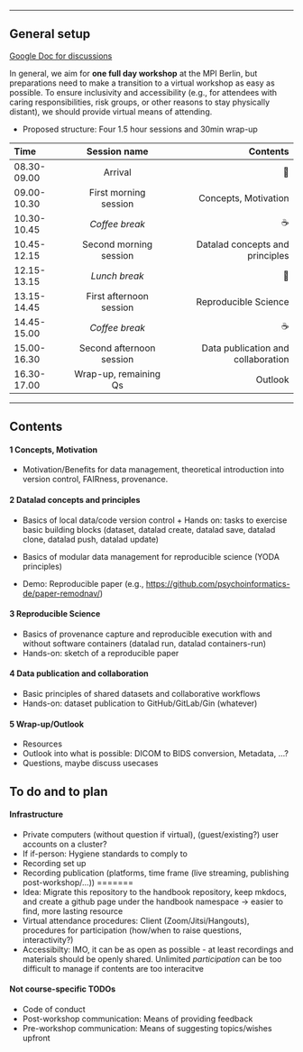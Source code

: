 ___

## General setup

[Google Doc for discussions](https://docs.google.com/document/d/1Lw4o5Q3OMjXgGOyFBUHP--_xv01KJtsY76eViMJJLhw/edit?usp=sharing)


In general, we aim for **one full day workshop** at the MPI Berlin,
but preparations need to make a transition to a virtual workshop
as easy as possible. To ensure inclusivity and accessibility (e.g.,
for attendees with caring responsibilities, risk groups, or other reasons
to stay physically distant), we should provide virtual means of attending.

* Proposed structure: Four 1.5 hour sessions and 30min wrap-up

Time         | Session name               | Contents
:----------- | :------------------------: | -----------:
08.30-09.00  | Arrival                    | :wave:
09.00-10.30  | First morning session      | Concepts, Motivation
10.30-10.45  | *Coffee break*             | :coffee:
10.45-12.15  | Second morning session     | Datalad concepts and principles
12.15-13.15  | *Lunch break*              | :fries:
13.15-14.45  | First afternoon session    | Reproducible Science
14.45-15.00  | *Coffee break*             | :coffee:
15.00-16.30  | Second afternoon session   | Data publication and collaboration
16.30-17.00  | Wrap-up, remaining Qs      | Outlook
___

## Contents

#### 1 Concepts, Motivation

- Motivation/Benefits for data management, theoretical introduction into
  version control, FAIRness, provenance.

#### 2 Datalad concepts and principles

- Basics of local data/code version control + Hands on: tasks to exercise
  basic building blocks (dataset, datalad create, datalad save, datalad
  clone, datalad push, datalad update)

- Basics of modular data management for reproducible science (YODA principles)
- Demo: Reproducible paper (e.g., https://github.com/psychoinformatics-de/paper-remodnav/)

#### 3 Reproducible Science

- Basics of provenance capture and reproducible execution with and without
  software containers (datalad run, datalad containers-run)
- Hands-on: sketch of a reproducible paper

#### 4 Data publication and collaboration

- Basic principles of shared datasets and collaborative workflows
- Hands-on: dataset publication to GitHub/GitLab/Gin (whatever)

#### 5 Wrap-up/Outlook

- Resources
- Outlook into what is possible: DICOM to BIDS conversion, Metadata, ...?
- Questions, maybe discuss usecases

## To do and to plan

#### Infrastructure

* Private computers (without question if virtual), (guest/existing?) user
  accounts on a cluster?
* If if-person: Hygiene standards to comply to
* Recording set up
* Recording publication (platforms, time frame (live streaming, publishing
  post-workshop/...))
=======
* Idea: Migrate this repository to the handbook repository, keep mkdocs, and
  create a github page under the handbook namespace -> easier to find, more
  lasting resource
* Virtual attendance procedures: Client (Zoom/Jitsi/Hangouts), procedures
  for participation (how/when to raise questions, interactivity?)
* Accessibilty: IMO, it can be as open as possible - at least recordings
  and materials should be openly shared. Unlimited *participation* can be
  too difficult to manage if contents are too interacitve


#### Not course-specific TODOs

* Code of conduct
* Post-workshop communication: Means of providing feedback
* Pre-workshop communication: Means of suggesting topics/wishes upfront
